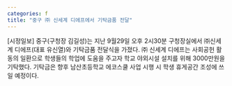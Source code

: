 ```yaml
---
categories: f
title: "중구 ㈜ 신세계 디에프에서 기탁금품 전달"
---
```

[시정일보] 중구(구청장 김길성)는 지난 9월29일 오후 2시30분 구청장실에서 ㈜신세계 디에프(대표 유신열)와 기탁금품 전달식을 가졌다. ㈜ 신세계 디에프는 사회공헌 활동의 일환으로 학생들의 학업에 도움을 주고자 학교 야외시설 설치를 위해 3000만원을 기탁했다. 기탁금은 향후 남산초등학교 에코스쿨 사업 시행 시 학생 휴게공간 조성에 쓰일 예정이다.